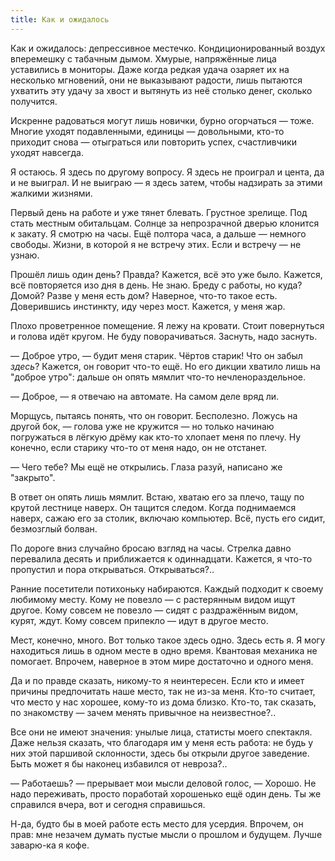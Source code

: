 ```yaml
---
title: Как и ожидалось
---
```


Как и ожидалось: депрессивное местечко. Кондиционированный воздух вперемешку с
табачным дымом. Хмурые, напряжённые лица уставились в мониторы. Даже когда
редкая удача озаряет их на несколько мгновений, они не выказывают радости, лишь
пытаются ухватить эту удачу за хвост и вытянуть из неё столько денег, сколько
получится.

Искренне радоваться могут лишь новички, бурно огорчаться — тоже. Многие уходят
подавленными, единицы — довольными, кто-то приходит снова — отыграться или
повторить успех, счастливчики уходят навсегда.

Я остаюсь. Я здесь по другому вопросу. Я здесь не проиграл и цента, да и не
выиграл. И не выиграю — я здесь затем, чтобы надзирать за этими жалкими жизнями.

Первый день на работе и уже тянет блевать. Грустное зрелище. Под стать местным
обитальцам.  Солнце за непрозрачной дверью клонится к закату. Я смотрю на
часы. Ещё полтора часа, а дальше — немного свободы. Жизни, в которой я не
встречу этих. Если и встречу — не узнаю.

Прошёл лишь один день? Правда? Кажется, всё это уже было. Кажется, всё
повторяется изо дня в день. Не знаю. Бреду с работы, но куда? Домой? Разве у
меня есть дом? Наверное, что-то такое есть. Доверившись инстинкту, иду через
мост. Кажется, у меня жар.

Плохо проветренное помещение. Я лежу на кровати. Стоит повернуться и голова идёт
кругом. Не буду поворачиваться. Заснуть, надо заснуть.

— Доброе утро, — будит меня старик. Чёртов старик! Что он забыл *здесь*?
Кажется, он говорит что-то ещё. Но его дикции хватило лишь на "доброе утро":
дальше он опять мямлит что-то нечленораздельное.

— Доброе, — я отвечаю на автомате. На самом деле вряд ли.

Морщусь, пытаясь понять, что он говорит. Бесполезно. Ложусь на другой бок, —
голова уже не кружится — но только начинаю погружаться в лёгкую дрёму как кто-то
хлопает меня по плечу. Ну конечно, если старику что-то от меня надо, он не
отстанет.

— Чего тебе? Мы ещё не открылись. Глаза разуй, написано же "закрыто".

В ответ он опять лишь мямлит. Встаю, хватаю его за плечо, тащу по крутой
лестнице наверх. Он тащится следом. Когда поднимаемся наверх, сажаю его за
столик, включаю компьютер. Всё, пусть его сидит, безмозглый болван.

По дороге вниз случайно бросаю взгляд на часы. Стрелка давно перевалила десять и
приближается к одиннадцати. Кажется, я что-то пропустил и пора
открываться. Открываться?..

Ранние посетители потихоньку набираются. Каждый подходит к своему любимому
месту. Кому не повезло — с растерянным видом ищут другое. Кому совсем не повезло
— сидят с раздражённым видом, курят, ждут. Кому совсем припекло — идут в другое
место.

Мест, конечно, много. Вот только такое здесь одно. Здесь есть я. Я могу
находиться лишь в одном месте в одно время. Квантовая механика не
помогает. Впрочем, наверное в этом мире достаточно и одного меня.

Да и по правде сказать, никому-то я неинтересен. Если кто и имеет причины
предпочитать наше место, так не из-за меня. Кто-то считает, что место у нас
хорошее, кому-то из дома близко. Кто-то, так сказать, по знакомству — зачем
менять привычное на неизвестное?..

Все они не имеют значения: унылые лица, статисты моего спектакля. Даже нельзя
сказать, что благодаря им у меня есть работа: не будь у них этой паршивой
склонности, здесь бы открыли другое заведение. Быть может я бы наконец избавился
от невроза?..

— Работаешь? — прерывает мои мысли деловой голос, — Хорошо. Не надо переживать,
просто поработай хорошенько ещё один день. Ты же справился вчера, вот и сегодня
справишься.

Н-да, будто бы в моей работе есть место для усердия. Впрочем, он прав: мне
незачем думать пустые мысли о прошлом и будущем. Лучше заварю-ка я кофе.
